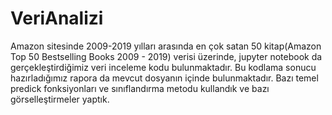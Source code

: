 # VeriAnalizi
Amazon sitesinde 2009-2019 yılları arasında en çok satan 50 kitap(Amazon Top 50 Bestselling Books 2009 - 2019) verisi üzerinde, jupyter notebook da gerçekleştirdiğimiz veri inceleme kodu bulunmaktadır. Bu kodlama sonucu hazırladığımız rapora da mevcut dosyanın içinde bulunmaktadır. Bazı temel predick fonksiyonları ve sınıflandırma metodu kullandık ve bazı görselleştirmeler yaptık.
